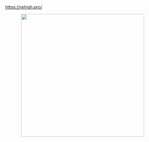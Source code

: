 https://rehigh.pro/

<p align="center">
<img src="https://firebasestorage.googleapis.com/v0/b/rehigh-pro-dev.appspot.com/o/logo_green_coub%20copy.svg?alt=media&token=97c812b3-0dcf-45fb-a20b-f47231e5dc34" height="400px"/>
</p>  
